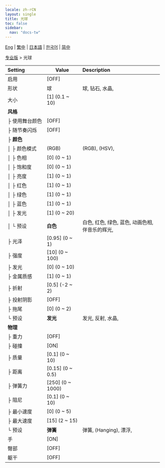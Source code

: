 ```yaml
---
locale: zh-rCN
layout: single
title: 光球
toc: false
sidebar:
  nav: "docs-tw"
---
```

[Eng](/dancexr/menu/2025.4/actor/light_ball) | [繁中](/tw/dancexr/menu/2025.4/actor/light_ball) | [日本語](/jp/dancexr/menu/2025.4/actor/light_ball) | [한국어](/kr/dancexr/menu/2025.4/actor/light_ball) | [简中](/zh/dancexr/menu/2025.4/actor/light_ball)

[专业版](../menu#专业版) > 光球



| Setting | Value | Description |
| :--- | --- | :--- |
|<nobr>启用</nobr>| [OFF] | 
|<nobr>形状</nobr>| 球 | 球, 钻石, 水晶, 
|<nobr>大小</nobr>| [1] (0.1 ~ 10) | 
|<nobr><b>风格</b></nobr>| | 
|<nobr>├&nbsp;使用舞台颜色</nobr>| [OFF] | 
|<nobr>├&nbsp;随节奏闪烁</nobr>| [OFF] | 
|<nobr>├&nbsp;<b>颜色</b></nobr>| | 
|<nobr>│&nbsp;├&nbsp;颜色模式</nobr>| (RGB) | (RGB), (HSV), 
|<nobr>│&nbsp;├&nbsp;色相</nobr>| [0] (0 ~ 1) | 
|<nobr>│&nbsp;├&nbsp;饱和度</nobr>| [0] (0 ~ 1) | 
|<nobr>│&nbsp;├&nbsp;亮度</nobr>| [1] (0 ~ 1) | 
|<nobr>│&nbsp;├&nbsp;红色</nobr>| [1] (0 ~ 1) | 
|<nobr>│&nbsp;├&nbsp;绿色</nobr>| [1] (0 ~ 1) | 
|<nobr>│&nbsp;├&nbsp;蓝色</nobr>| [1] (0 ~ 1) | 
|<nobr>│&nbsp;├&nbsp;发光</nobr>| [1] (0 ~ 20) | 
|<nobr>│&nbsp;└&nbsp;预设</nobr>| **白色** | 白色, 红色, 绿色, 蓝色, 动画色相, 伴音乐的辉光,  |
|<nobr>├&nbsp;光泽</nobr>| [0.95] (0 ~ 1) | 
|<nobr>├&nbsp;强度</nobr>| [10] (0 ~ 100) | 
|<nobr>├&nbsp;发光</nobr>| [0] (0 ~ 10) | 
|<nobr>├&nbsp;金属质感</nobr>| [1] (0 ~ 1) | 
|<nobr>├&nbsp;折射</nobr>| [0.5] (-2 ~ 2) | 
|<nobr>├&nbsp;投射阴影</nobr>| [OFF] | 
|<nobr>├&nbsp;拖尾</nobr>| [0] (0 ~ 2) | 
|<nobr>└&nbsp;预设</nobr>| **发光** | 发光, 反射, 水晶,  |
|<nobr><b>物理</b></nobr>| | 
|<nobr>├&nbsp;重力</nobr>| [OFF] | 
|<nobr>├&nbsp;碰撞</nobr>| [ON] | 
|<nobr>├&nbsp;质量</nobr>| [0.1] (0 ~ 10) | 
|<nobr>├&nbsp;距离</nobr>| [0.15] (0 ~ 0.5) | 
|<nobr>├&nbsp;弹簧力</nobr>| [250] (0 ~ 1000) | 
|<nobr>├&nbsp;阻尼</nobr>| [0.1] (0 ~ 10) | 
|<nobr>├&nbsp;最小速度</nobr>| [0] (0 ~ 5) | 
|<nobr>├&nbsp;最大速度</nobr>| [15] (2 ~ 15) | 
|<nobr>└&nbsp;预设</nobr>| **弹簧** | 弹簧, (Hanging), 漂浮,  |
|<nobr>手</nobr>| [ON] | 
|<nobr>臀部</nobr>| [OFF] | 
|<nobr>躯干</nobr>| [OFF] | 
